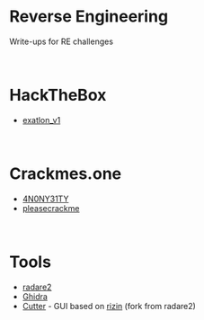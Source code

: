 # Reverse Engineering

Write-ups for RE challenges

<br/>

# HackTheBox

- [exatlon_v1](https://github.com/marciomat/reverse_engineering/tree/main/hackthebox/exatlon)

<br/>

# Crackmes.one

- [4N0NY31TY](https://github.com/marciomat/reverse_engineering/tree/main/crackmesone/4N0NY31TY)
- [pleasecrackme](https://github.com/marciomat/reverse_engineering/tree/main/crackmesone/pleasecrackme)

<br/>

# Tools

- [radare2](https://rada.re/)
- [Ghidra](https://ghidra-sre.org/)
- [Cutter](https://cutter.re/) - GUI based on [rizin](https://rizin.re/) (fork from radare2)